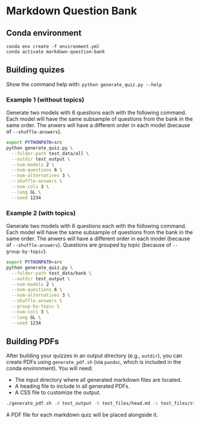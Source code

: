 # Markdown Question Bank

## Conda environment

```
conda env create -f environment.yml
conda activate markdown-question-bank
```

## Building quizes

Show the command help with: `python generate_quiz.py --help`

### Example 1 (without topics)

Generate two models with 6 questions each with the following command. Each model will have the same subsample of questions from the bank in the same order. The anwers will have a different order in each model (because of `--shuffle-answers`). 
 
```sh
export PYTHONPATH=src
python generate_quiz.py \
  --folder-path test_data/all \
  --outdir test_output \
  --num-models 2 \
  --num-questions 6 \
  --num-alternatives 3 \
  --shuffle-answers \
  --num-cols 3 \
  --lang GL \
  --seed 1234
```

### Example 2 (with topics)

Generate two models with 6 questions each with the following command. Each model will have the same subsample of questions from the bank in the same order. The anwers will have a different order in each model (because of `--shuffle-answers`). Questions are grouped by topic (because of `--group-by-topic`).
 
```sh
export PYTHONPATH=src
python generate_quiz.py \
  --folder-path test_data/bank \
  --outdir test_output \
  --num-models 2 \
  --num-questions 6 \
  --num-alternatives 3 \
  --shuffle-answers \
  --group-by-topic \
  --num-cols 3 \
  --lang GL \
  --seed 1234
```

## Building PDFs

After building your quizzes in an output directory (e.g., `outdir`), you can create PDFs using `generate_pdf.sh` (via `pandoc`, which is included in the conda environment). You will need:

- The input directory where all generated markdown files are located.
- A heading file to include in all generated PDFs.
- A CSS file to customize the output.

```sh
./generate_pdf.sh -d test_output -h test_files/head.md -c test_files/style.css
```

A PDF file for each markdown quiz will be placed alongside it.